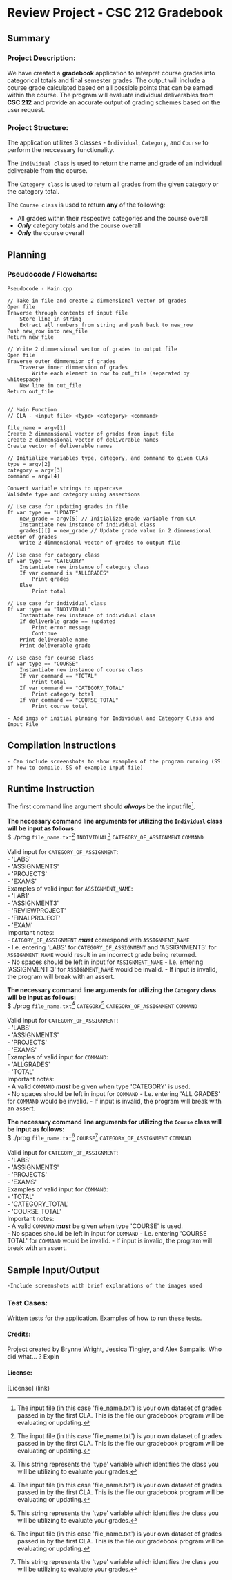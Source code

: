 # Review Project - CSC 212 Gradebook

## Summary
### Project Description:
We have created a **gradebook** application to interpret course grades into categorical totals and final semester grades. The output will include a course grade calculated based on all possible points that can be earned within the course. The program will evaluate individual deliverables from **CSC 212** and provide an accurate output of grading schemes based on the user request. 

### Project Structure:
The application utilizes 3 classes - `Individual`, `Category`, and `Course` to perform the neccessary functionality.

  The `Individual class` is used to return the name and grade of an individual deliverable from the course.
  
  The `Category class` is used to return all grades from the given category or the category total.
  
  The `Course class` is used to return **any** of the following: 
  - All grades within their respective categories and the course overall
  - ***Only*** category totals and the course overall
  - ***Only*** the course overall

## Planning
### Pseudocode / Flowcharts:

```
Pseudocode - Main.cpp

// Take in file and create 2 dimmensional vector of grades
Open file
Traverse through contents of input file 
	Store line in string
	Extract all numbers from string and push back to new_row
Push new_row into new_file
Return new_file

// Write 2 dimmensional vector of grades to output file
Open file
Traverse outer dimmension of grades
	Traverse inner dimmension of grades
		Write each element in row to out_file (separated by whitespace)
	New line in out_file
Return out_file


// Main Function
// CLA - <input file> <type> <category> <command>

file_name = argv[1]
Create 2 dimmensional vector of grades from input file
Create 2 dimmensional vector of deliverable names
Create vector of deliverable names

// Initialize variables type, category, and command to given CLAs
type = argv[2]
category = argv[3]
command = argv[4]

Convert variable strings to uppercase
Validate type and category using assertions

// Use case for updating grades in file
If var type == "UPDATE"
	new_grade = argv[5] // Initialize grade variable from CLA
	Instantiate new instance of individual class
	grades[][] = new_grade // Update grade value in 2 dimmensional vector of grades
	Write 2 dimmensional vector of grades to output file

// Use case for category class
If var type == "CATEGORY"
	Instantiate new instance of category class
	If var command is "ALLGRADES"
		Print grades
	Else
		Print total

// Use case for individual class
If var type == "INDIVIDUAL"
	Instantiate new instance of individual class
	If deliverble grade == !updated
		Print error message
		Continue
	Print deliverable name
	Print deliverable grade

// Use case for course class
If var type == "COURSE"
	Instantiate new instance of course class
	If var command == "TOTAL"
		Print total
	If var command == "CATEGORY_TOTAL"
		Print category total
	If var command == "COURSE_TOTAL"
		Print course total
  ```
    
    - Add imgs of initial plnning for Individual and Category Class and Input File
    
## Compilation Instructions
    - Can include screenshots to show examples of the program running (SS of how to compile, SS of example input file)
    
## Runtime Instruction
The first command line argument should ***always*** be the input file[^1]. <br />  
**The necessary command line arguments for utilizing the `Individual` class will be input as follows:**  
$ ./prog `file_name.txt`[^1] `INDIVIDUAL`[^2] `CATEGORY_OF_ASSIGNMENT` `COMMAND`    
    <br /> Valid input for `CATEGORY_OF_ASSIGNMENT`:    
    - 'LABS'   
    - 'ASSIGNMENTS'     
    - 'PROJECTS'     
    - 'EXAMS'      
    Examples of valid input for `ASSIGNMENT_NAME`:     
    - 'LAB1'   
    - 'ASSIGNMENT3'    
    - 'REVIEWPROJECT'    
    - 'FINALPROJECT'   
    - 'EXAM'   
    Important notes:     
    - `CATGORY_OF_ASSIGNMENT` ***must*** correspond with `ASSIGNMENT_NAME`   
      - I.e. entering 'LABS' for `CATEGORY_OF_ASSIGNMENT` and 'ASSIGNMENT3' for `ASSIGNMENT_NAME` would result in an incorrect grade being returned.    
    - No spaces should be left in input for `ASSIGNMENT_NAME`
    	- I.e. entering 'ASSIGNMENT 3' for `ASSIGNMENT_NAME` would be invalid.
    - If input is invalid, the program will break with an assert.
    
**The necessary command line arguments for utilizing the `Category` class will be input as follows:**  
$ ./prog `file_name.txt`[^1] `CATEGORY`[^2] `CATEGORY_OF_ASSIGNMENT` `COMMAND`    
    <br /> Valid input for `CATEGORY_OF_ASSIGNMENT`:    
    - 'LABS'   
    - 'ASSIGNMENTS'     
    - 'PROJECTS'     
    - 'EXAMS'      
    Examples of valid input for `COMMAND`:     
    - 'ALLGRADES'   
    - 'TOTAL'     
    Important notes:     
    - A valid `COMMAND` ***must*** be given when type 'CATEGORY' is used.       
    - No spaces should be left in input for `COMMAND`
    	- I.e. entering 'ALL GRADES' for `COMMAND` would be invalid.
    - If input is invalid, the program will break with an assert.
    
**The necessary command line arguments for utilizing the `Course` class will be input as follows:**  
$ ./prog `file_name.txt`[^1] `COURSE`[^2] `CATEGORY_OF_ASSIGNMENT` `COMMAND`    
    <br /> Valid input for `CATEGORY_OF_ASSIGNMENT`:    
    - 'LABS'   
    - 'ASSIGNMENTS'     
    - 'PROJECTS'     
    - 'EXAMS'      
    Examples of valid input for `COMMAND`:     
    - 'TOTAL'   
    - 'CATEGORY_TOTAL'   
    - 'COURSE_TOTAL'     
    Important notes:     
    - A valid `COMMAND` ***must*** be given when type 'COURSE' is used.       
    - No spaces should be left in input for `COMMAND`
    	- I.e. entering 'COURSE TOTAL' for `COMMAND` would be invalid.
    - If input is invalid, the program will break with an assert.

[^1]: The input file (in this case 'file_name.txt') is your own dataset of grades passed in by the first CLA.
	  This is the file our gradebook program will be evaluating or updating. 
[^2]: This string represents the 'type' variable which identifies the class you will be utilizing to evaluate your grades.

## Sample Input/Output
    -Include screenshots with brief explanations of the images used
### Test Cases:
Written tests for the application. Examples of how to run these tests.

#### Credits:
Project created by Brynne Wright, Jessica Tingley, and Alex Sampalis.
Who did what... ? Expln

#### License:
[License]
(link)

